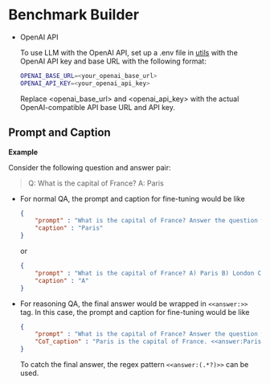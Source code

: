 # Benchmark Builder

- OpenAI API

  To use LLM with the OpenAI API, set up a .env file in [utils](utils) with the OpenAI API key and base URL with the
  following format:

  ```bash
  OPENAI_BASE_URL=<your_openai_base_url>
  OPENAI_API_KEY=<your_openai_api_key>
  ```

  Replace <openai_base_url> and <openai_api_key> with the actual OpenAI-compatible API base URL and API key.

## Prompt and Caption

**Example**

Consider the following question and answer pair:

> Q: What is the capital of France?
> A: Paris

- For normal QA, the prompt and caption for fine-tuning would be like

  ```json
  {
      "prompt" : "What is the capital of France? Answer the question with a single word or phrase.",
      "caption" : "Paris"
  }
  ```

  or

  ```json
  {
      "prompt" : "What is the capital of France? A) Paris B) London C) Berlin D) Rome. Please select the correct option.",
      "caption" : "A"
  }
  ```

- For reasoning QA, the final answer would be wrapped in `<<answer:>>` tag.
  In this case, the prompt and caption for fine-tuning would be like

  ```json
  {
      "prompt" : "What is the capital of France? Answer the question with a chain of thought (CoT) reasoning, and wrap the final answer in <<answer:>> tag.",
      "CoT_caption" : "Paris is the capital of France. <<answer:Paris>>"
  }
  ```

  To catch the final answer, the regex pattern `<<answer:(.*?)>>` can be used. 